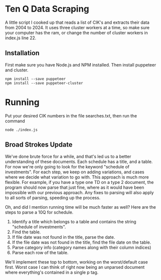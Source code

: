 # Ten Q Data Scraping
 A little script I cooked up that reads a list of CIK's and extracts their data from 2004 to 2024.
 It uses three cluster workers at a time, so make sure your computer has the ram, or change the number of
 cluster workers in index.js line 22.

 ## Installation
 First make sure you have Node.js and NPM installed.
 Then install puppeteer and cluster.
```
npm install --save puppeteer
npm install --save puppeteer-cluster
```

# Running
Put your desired CIK numbers in the file searches.txt, then run the command
```
node ./index.js
```

## Broad Strokes Update

We've done brute force for a while, and that's led us to a better understanding of these documents.
Each schedule has a title, and a table. For now we're only going to look for the keyword "schedule of investments".
For each step, we keep on adding variations, and cases where we decide what variation to go with.
This approach is much more flexible. For example, if you have a type one TD on a type 2 document, the program
should now parse that just fine, where as it would have been impossible with our previous approach.
Any fixes to parsing will also apply to all sorts of parsing, speeding up the process.

Oh, and did I mention running time will be much faster as well? Here are the steps to parse a 10Q for schedule.

1. Identify a title which belongs to a table and contains the string "schedule of investments".
2. Find the table.
3. If file date was not found in the title, parse the date.
4. If the file date was not found in the title, find the file date on the table.
5. Parse category info (category names along with their column indices)
6. Parse each row of the table.

We'll implement these top to bottom, working on the worst/default case first. Worst case I can think of right now being an unparsed document where everything's contained in a single p tag.